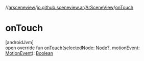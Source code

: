 //[arsceneview](../../../index.md)/[io.github.sceneview.ar](../index.md)/[ArSceneView](index.md)/[onTouch](on-touch.md)

# onTouch

[androidJvm]\
open override fun [onTouch](on-touch.md)(selectedNode: [Node](../../../../sceneview/sceneview/io.github.sceneview.node/-node/index.md)?, motionEvent: [MotionEvent](https://developer.android.com/reference/kotlin/android/view/MotionEvent.html)): [Boolean](https://kotlinlang.org/api/latest/jvm/stdlib/kotlin/-boolean/index.html)
